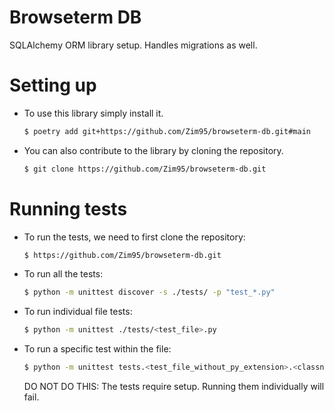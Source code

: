 # Browseterm DB
SQLAlchemy ORM library setup. Handles migrations as well.

# Setting up
- To use this library simply install it.
   ```bash
   $ poetry add git+https://github.com/Zim95/browseterm-db.git#main
   ```
- You can also contribute to the library by cloning the repository.
   ```bash
   $ git clone https://github.com/Zim95/browseterm-db.git
   ```

# Running tests
- To run the tests, we need to first clone the repository:
   ```bash
   $ https://github.com/Zim95/browseterm-db.git
   ```

- To run all the tests:
   ```bash
   $ python -m unittest discover -s ./tests/ -p "test_*.py"
   ```

- To run individual file tests:
   ```bash
   $ python -m unittest ./tests/<test_file>.py
   ```

- To run a specific test within the file:
   ```bash
   $ python -m unittest tests.<test_file_without_py_extension>.<classname>.<test_method_name>
   ```
   DO NOT DO THIS: The tests require setup. Running them individually will fail.

